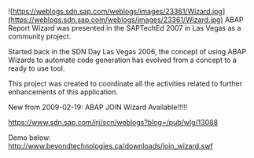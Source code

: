 ![https://weblogs.sdn.sap.com/weblogs/images/23361/Wizard.jpg](https://weblogs.sdn.sap.com/weblogs/images/23361/Wizard.jpg)
ABAP Report Wizard was presented in the SAPTechEd 2007 in Las Vegas as a community project.

Started back in the SDN Day Las Vegas 2006, the concept of using ABAP Wizards to automate code generation has evolved from a concept to a ready to use tool.

This project was created to coordinate all the activities related to further enhancements of this application.

New from 2009-02-19: ABAP JOIN Wizard Available!!!!!

https://www.sdn.sap.com/irj/scn/weblogs?blog=/pub/wlg/13088

Demo below:
http://www.beyondtechnologies.ca/downloads/join_wizard.swf
